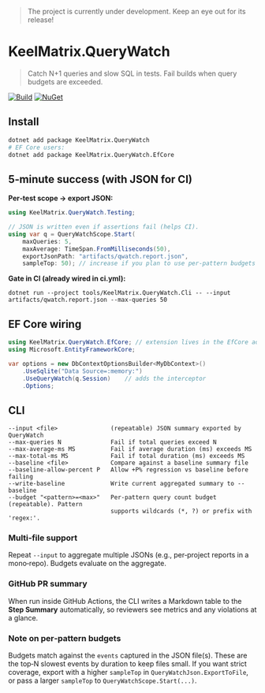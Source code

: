  > The project is currently under development. Keep an eye out for its release!

# KeelMatrix.QueryWatch

> Catch N+1 queries and slow SQL in tests. Fail builds when query budgets are exceeded.

[![Build](https://github.com/OWNER/REPO/actions/workflows/ci.yml/badge.svg)](https://github.com/OWNER/REPO/actions/workflows/ci.yml) [![NuGet](https://img.shields.io/nuget/v/KeelMatrix.QueryWatch.svg)](https://www.nuget.org/packages/KeelMatrix.QueryWatch/)

## Install

```bash
dotnet add package KeelMatrix.QueryWatch
# EF Core users:
dotnet add package KeelMatrix.QueryWatch.EfCore
```

## 5‑minute success (with JSON for CI)

**Per‑test scope → export JSON:**

```csharp
using KeelMatrix.QueryWatch.Testing;

// JSON is written even if assertions fail (helps CI).
using var q = QueryWatchScope.Start(
    maxQueries: 5,
    maxAverage: TimeSpan.FromMilliseconds(50),
    exportJsonPath: "artifacts/qwatch.report.json",
    sampleTop: 50); // increase if you plan to use per‑pattern budgets in CLI
```

**Gate in CI (already wired in ci.yml):**

```pwsh
dotnet run --project tools/KeelMatrix.QueryWatch.Cli -- --input artifacts/qwatch.report.json --max-queries 50
```

## EF Core wiring

```csharp
using KeelMatrix.QueryWatch.EfCore; // extension lives in the EfCore adapter package
using Microsoft.EntityFrameworkCore;

var options = new DbContextOptionsBuilder<MyDbContext>()
    .UseSqlite("Data Source=:memory:")
    .UseQueryWatch(q.Session)    // adds the interceptor
    .Options;
```

## CLI

```
--input <file>               (repeatable) JSON summary exported by QueryWatch
--max-queries N              Fail if total queries exceed N
--max-average-ms MS          Fail if average duration (ms) exceeds MS
--max-total-ms MS            Fail if total duration (ms) exceeds MS
--baseline <file>            Compare against a baseline summary file
--baseline-allow-percent P   Allow +P% regression vs baseline before failing
--write-baseline             Write current aggregated summary to --baseline
--budget "<pattern>=<max>"   Per‑pattern query count budget (repeatable). Pattern
                             supports wildcards (*, ?) or prefix with 'regex:'.
```

### Multi‑file support

Repeat `--input` to aggregate multiple JSONs (e.g., per‑project reports in a mono‑repo). Budgets evaluate on the aggregate.

### GitHub PR summary

When run inside GitHub Actions, the CLI writes a Markdown table to the **Step Summary** automatically, so reviewers see metrics and any violations at a glance.

### Note on per‑pattern budgets

Budgets match against the `events` captured in the JSON file(s). These are the top‑N slowest events by duration to keep files small. If you want strict coverage, export with a higher `sampleTop` in `QueryWatchJson.ExportToFile`, or pass a larger `sampleTop` to `QueryWatchScope.Start(...)`.
